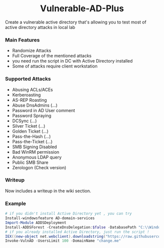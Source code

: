 <h1 align="center">
  Vulnerable-AD-Plus
  <br>
</h1>

Create a vulnerable active directory that's allowing you to test most of active directory attacks in local lab

### Main Features
- Randomize Attacks
- Full Coverage of the mentioned attacks
- you need run the script in DC with Active Directory installed 
- Some of attacks require client workstation
  
### Supported Attacks
- Abusing ACLs/ACEs
- Kerberoasting
- AS-REP Roasting
- Abuse DnsAdmins (...)
- Password in AD User comment
- Password Spraying
- DCSync (...)
- Silver Ticket (...)
- Golden Ticket (...)
- Pass-the-Hash (...)
- Pass-the-Ticket (...)
- SMB Signing Disabled
- Bad WinRM permission
- Anonymous LDAP query
- Public SMB Share
- Zerologon (Check version)

### Writeup
Now includes a writeup in the wiki section.

### Example
```powershell
# if you didn't install Active Directory yet , you can try
Install-windowsfeature AD-domain-services
Import-Module ADDSDeployment 
Install-ADDSForest -CreateDnsDelegation:$false -DatabasePath "C:\\Windows\\NTDS" -DomainMode "7" -DomainName "change.me" -DomainNetbiosName "change" -ForestMode "7" -InstallDns:$true -LogPath "C:\\Windows\\NTDS" -NoRebootOnCompletion:$false -SysvolPath "C:\\Windows\\SYSVOL" -Force:$true
# if you already installed Active Directory, just run the script !
IEX((new-object net.webclient).downloadstring("https://raw.githubusercontent.com/WaterExecution/vulnerable-AD-plus/master/vulnadplus.ps1"));
Invoke-VulnAD -UsersLimit 100 -DomainName "change.me"
```
